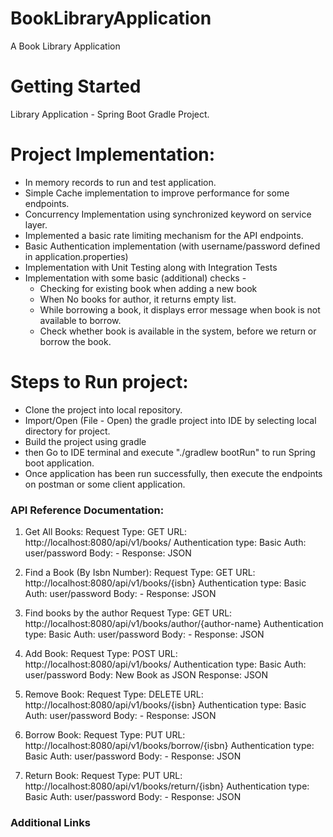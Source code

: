 # BookLibraryApplication
A Book Library Application

# Getting Started
Library Application - Spring Boot Gradle Project.

# Project Implementation:
- In memory records to run and test application.
- Simple Cache implementation to improve performance for some endpoints.
- Concurrency Implementation using synchronized keyword on service layer.
- Implemented a basic rate limiting mechanism for the API endpoints.
- Basic Authentication implementation (with username/password defined in application.properties)
- Implementation with Unit Testing along with Integration Tests
- Implementation with some basic (additional) checks - 
  - Checking for existing book when adding a new book
  - When No books for author, it returns empty list.
  - While borrowing a book, it displays error message when book is not available to borrow.
  - Check whether book is available in the system, before we return or borrow the book.


# Steps to Run project:
- Clone the project into local repository.
- Import/Open (File - Open) the gradle project into IDE by selecting local directory for project.
- Build the project using gradle
- then Go to IDE terminal and  execute "./gradlew bootRun" to run Spring boot application.
- Once application has been run successfully, then execute the endpoints on postman or some client application.


### API Reference Documentation:
1. Get All Books:
        Request Type: GET 
        URL: http://localhost:8080/api/v1/books/ 
        Authentication type: Basic Auth: user/password
        Body: -
        Response: JSON

2. Find a Book (By Isbn Number):
        Request Type: GET
        URL: http://localhost:8080/api/v1/books/{isbn}
        Authentication type: Basic Auth: user/password
        Body: -
        Response: JSON

3. Find books by the author
       Request Type: GET
       URL: http://localhost:8080/api/v1/books/author/{author-name}
       Authentication type: Basic Auth: user/password
       Body: -
       Response: JSON

4. Add Book:
       Request Type: POST
       URL: http://localhost:8080/api/v1/books/
       Authentication type: Basic Auth: user/password
       Body: New Book as JSON
       Response: JSON

5. Remove Book:
       Request Type: DELETE
       URL: http://localhost:8080/api/v1/books/{isbn}
       Authentication type: Basic Auth: user/password
       Body: -
       Response: JSON

6. Borrow Book:
      Request Type: PUT
      URL: http://localhost:8080/api/v1/books/borrow/{isbn}
      Authentication type: Basic Auth: user/password
      Body: -
      Response: JSON

7. Return Book:
      Request Type: PUT
      URL: http://localhost:8080/api/v1/books/return/{isbn}
      Authentication type: Basic Auth: user/password
      Body: -
      Response: JSON


### Additional Links




